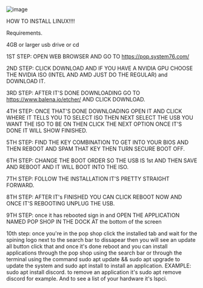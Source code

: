 ![image](https://user-images.githubusercontent.com/80676441/176809122-b8b39a97-8835-4cde-b89a-79ca03d3699b.png)

HOW TO INSTALL LINUX!!!!

Requirements.

4GB or larger usb drive or cd


1ST STEP: OPEN WEB BROWSER AND GO TO https://pop.system76.com/

2ND STEP: CLICK DOWNLOAD AND IF YOU HAVE A NVIDIA GPU CHOOSE THE NVIDIA ISO (INTEL AND AMD JUST DO THE REGULAR) and DOWNLOAD IT.

3RD STEP: AFTER IT'S DONE DOWNLOADING GO TO https://www.balena.io/etcher/ AND CLICK DOWNLOAD.

4TH STEP: ONCE THAT'S DONE DOWNLOADING OPEN IT AND CLICK WHERE IT TELLS YOU TO SELECT ISO THEN NEXT SELECT THE USB YOU WANT THE ISO TO BE ON THEN CLICK THE NEXT OPTION ONCE IT'S DONE IT WILL SHOW FINISHED.

5TH STEP: FIND THE KEY COMBINATION TO GET INTO YOUR BIOS AND THEN REBOOT AND SPAM THAT KEY THEN TURN SECURE BOOT OFF.

6TH STEP: CHANGE THE BOOT ORDER SO THE USB IS 1st AND THEN SAVE AND REBOOT AND IT WILL BOOT INTO THE ISO.

7TH STEP: FOLLOW THE INSTALLATION IT'S PRETTY STRAIGHT FORWARD.

8TH STEP: AFTER IT's FINISHED YOU CAN CLICK REBOOT NOW AND ONCE IT'S REBOOTING UNPLUG THE USB.

9TH STEP:  once it has rebooted sign in and OPEN THE APPLICATION NAMED POP SHOP IN THE DOCK AT the bottom of the screen

10th step: once you're in the pop shop click the installed tab and wait for the spining logo next to the search bar to dissapear then you will see an update all button click that and once it's done reboot and you can install applications through the pop shop using the search bar or through the terminal using the command sudo apt update && sudo apt upgrade to update the system and sudo apt install to install an application. EXAMPLE: sudo apt install discord. to remove an application it's sudo apt remove discord for example. And to see a list of your hardware it's lspci.
